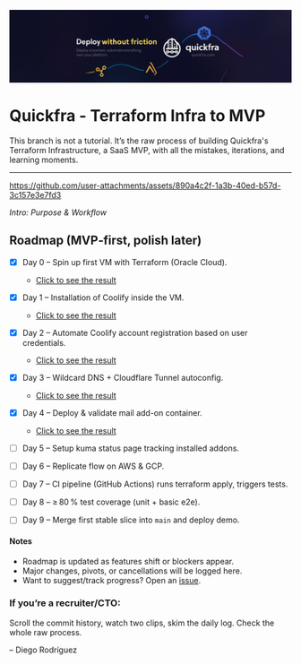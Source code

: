 ![](https://github.com/Quickfra/quickfra/raw/main/assets/banner.png)
# Quickfra - Terraform Infra to MVP

This branch is not a tutorial. It’s the raw process of building Quickfra's Terraform Infrastructure, a SaaS MVP, with all the mistakes, iterations, and learning moments.

---


https://github.com/user-attachments/assets/890a4c2f-1a3b-40ed-b57d-3c157e3e7fd3

*Intro: Purpose & Workflow*

## Roadmap (MVP‑first, polish later)

- [x] Day 0 – Spin up first VM with Terraform (Oracle Cloud).
  - [Click to see the result](https://bsky.app/profile/justdiego.com/post/3lsy3navxoc2l)

- [x] Day 1 – Installation of Coolify inside the VM.
  - [Click to see the result](https://bsky.app/profile/justdiego.com/post/3lsyszlway22a)
  
- [x] Day 2 – Automate Coolify account registration based on user credentials.
  - [Click to see the result](https://bsky.app/profile/justdiego.com/post/3lt33tfqbhs2n)

- [x] Day 3 – Wildcard DNS + Cloudflare Tunnel autoconfig.
  - [Click to see the result](https://bsky.app/profile/justdiego.com/post/3ltcqhh2fgc2u)
  
- [x] Day 4 – Deploy & validate mail add-on container.
  - [Click to see the result](https://bsky.app/profile/justdiego.com/post/3lthqpk7fkk2p)

- [ ] Day 5 – Setup kuma status page tracking installed addons.

- [ ] Day 6 – Replicate flow on AWS & GCP.

- [ ] Day 7 – CI pipeline (GitHub Actions) runs terraform apply, triggers tests.

- [ ] Day 8 – ≥ 80 % test coverage (unit + basic e2e).

- [ ] Day 9 – Merge first stable slice into `main` and deploy demo.

#### Notes
- Roadmap is updated as features shift or blockers appear.  
- Major changes, pivots, or cancellations will be logged here.
- Want to suggest/track progress? Open an [issue](https://github.com/Quickfra/quickfra/issues).

### If you’re a recruiter/CTO:
Scroll the commit history, watch two clips, skim the daily log. Check the whole raw process.

– Diego Rodríguez